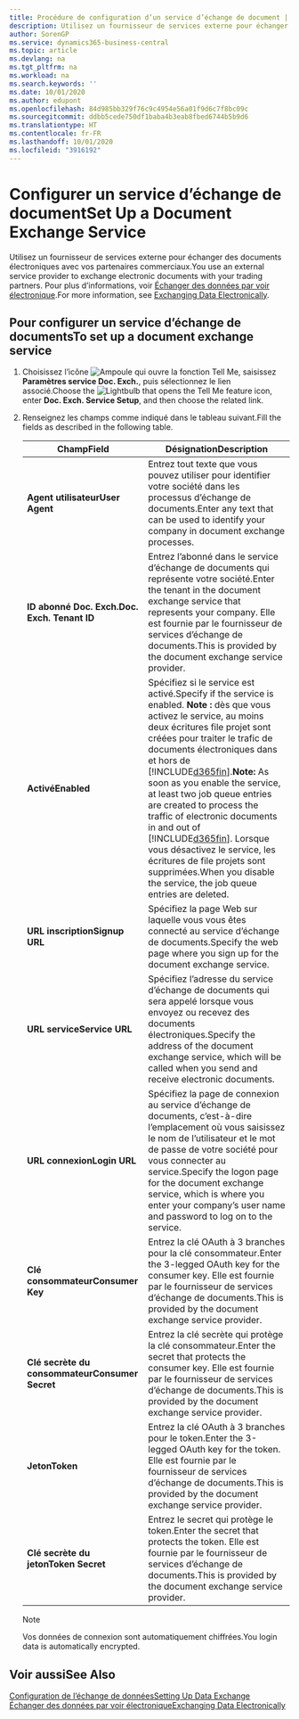 ```yaml
---
title: Procédure de configuration d’un service d’échange de document | Microsoft Docs
description: Utilisez un fournisseur de services externe pour échanger des documents électroniques avec vos partenaires commerciaux.
author: SorenGP
ms.service: dynamics365-business-central
ms.topic: article
ms.devlang: na
ms.tgt_pltfrm: na
ms.workload: na
ms.search.keywords: ''
ms.date: 10/01/2020
ms.author: edupont
ms.openlocfilehash: 84d985bb329f76c9c4954e56a01f9d6c7f8bc09c
ms.sourcegitcommit: ddbb5cede750df1baba4b3eab8fbed6744b5b9d6
ms.translationtype: HT
ms.contentlocale: fr-FR
ms.lasthandoff: 10/01/2020
ms.locfileid: "3916192"
---
```

# <a name="set-up-a-document-exchange-service"></a><span data-ttu-id="6d40f-103">Configurer un service d’échange de document</span><span class="sxs-lookup"><span data-stu-id="6d40f-103">Set Up a Document Exchange Service</span></span>
<span data-ttu-id="6d40f-104">Utilisez un fournisseur de services externe pour échanger des documents électroniques avec vos partenaires commerciaux.</span><span class="sxs-lookup"><span data-stu-id="6d40f-104">You use an external service provider to exchange electronic documents with your trading partners.</span></span> <span data-ttu-id="6d40f-105">Pour plus d’informations, voir [Échanger des données par voir électronique](across-data-exchange.md).</span><span class="sxs-lookup"><span data-stu-id="6d40f-105">For more information, see [Exchanging Data Electronically](across-data-exchange.md).</span></span>  

## <a name="to-set-up-a-document-exchange-service"></a><span data-ttu-id="6d40f-106">Pour configurer un service d’échange de documents</span><span class="sxs-lookup"><span data-stu-id="6d40f-106">To set up a document exchange service</span></span>  
1. <span data-ttu-id="6d40f-107">Choisissez l’icône ![Ampoule qui ouvre la fonction Tell Me](media/ui-search/search_small.png "Dites-moi ce que vous voulez faire"), saisissez **Paramètres service Doc. Exch.**, puis sélectionnez le lien associé.</span><span class="sxs-lookup"><span data-stu-id="6d40f-107">Choose the ![Lightbulb that opens the Tell Me feature](media/ui-search/search_small.png "Tell me what you want to do") icon, enter **Doc. Exch. Service Setup**, and then choose the related link.</span></span>  
2. <span data-ttu-id="6d40f-108">Renseignez les champs comme indiqué dans le tableau suivant.</span><span class="sxs-lookup"><span data-stu-id="6d40f-108">Fill the fields as described in the following table.</span></span>  

    |<span data-ttu-id="6d40f-109">Champ</span><span class="sxs-lookup"><span data-stu-id="6d40f-109">Field</span></span>|<span data-ttu-id="6d40f-110">Désignation</span><span class="sxs-lookup"><span data-stu-id="6d40f-110">Description</span></span>|  
    |---------------------------------|---------------------------------------|  
    |<span data-ttu-id="6d40f-111">**Agent utilisateur**</span><span class="sxs-lookup"><span data-stu-id="6d40f-111">**User Agent**</span></span>|<span data-ttu-id="6d40f-112">Entrez tout texte que vous pouvez utiliser pour identifier votre société dans les processus d’échange de documents.</span><span class="sxs-lookup"><span data-stu-id="6d40f-112">Enter any text that can be used to identify your company in document exchange processes.</span></span>|  
    |<span data-ttu-id="6d40f-113">**ID abonné Doc. Exch.**</span><span class="sxs-lookup"><span data-stu-id="6d40f-113">**Doc. Exch. Tenant ID**</span></span>|<span data-ttu-id="6d40f-114">Entrez l’abonné dans le service d’échange de documents qui représente votre société.</span><span class="sxs-lookup"><span data-stu-id="6d40f-114">Enter the tenant in the document exchange service that represents your company.</span></span> <span data-ttu-id="6d40f-115">Elle est fournie par le fournisseur de services d’échange de documents.</span><span class="sxs-lookup"><span data-stu-id="6d40f-115">This is provided by the document exchange service provider.</span></span>|  
    |<span data-ttu-id="6d40f-116">**Activé**</span><span class="sxs-lookup"><span data-stu-id="6d40f-116">**Enabled**</span></span>|<span data-ttu-id="6d40f-117">Spécifiez si le service est activé.</span><span class="sxs-lookup"><span data-stu-id="6d40f-117">Specify if the service is enabled.</span></span> <span data-ttu-id="6d40f-118">**Note :** dès que vous activez le service, au moins deux écritures file projet sont créées pour traiter le trafic de documents électroniques dans et hors de [!INCLUDE[d365fin](includes/d365fin_md.md)].</span><span class="sxs-lookup"><span data-stu-id="6d40f-118">**Note:**  As soon as you enable the service, at least two job queue entries are created to process the traffic of electronic documents in and out of [!INCLUDE[d365fin](includes/d365fin_md.md)].</span></span> <span data-ttu-id="6d40f-119">Lorsque vous désactivez le service, les écritures de file projets sont supprimées.</span><span class="sxs-lookup"><span data-stu-id="6d40f-119">When you disable the service, the job queue entries are deleted.</span></span>|  
    |<span data-ttu-id="6d40f-120">**URL inscription**</span><span class="sxs-lookup"><span data-stu-id="6d40f-120">**Signup URL**</span></span>|<span data-ttu-id="6d40f-121">Spécifiez la page Web sur laquelle vous vous êtes connecté au service d’échange de documents.</span><span class="sxs-lookup"><span data-stu-id="6d40f-121">Specify the web page where you sign up for the document exchange service.</span></span>|  
    |<span data-ttu-id="6d40f-122">**URL service**</span><span class="sxs-lookup"><span data-stu-id="6d40f-122">**Service URL**</span></span>|<span data-ttu-id="6d40f-123">Spécifiez l’adresse du service d’échange de documents qui sera appelé lorsque vous envoyez ou recevez des documents électroniques.</span><span class="sxs-lookup"><span data-stu-id="6d40f-123">Specify the address of the document exchange service, which will be called when you send and receive electronic documents.</span></span>|  
    |<span data-ttu-id="6d40f-124">**URL connexion**</span><span class="sxs-lookup"><span data-stu-id="6d40f-124">**Login URL**</span></span>|<span data-ttu-id="6d40f-125">Spécifiez la page de connexion au service d’échange de documents, c’est-à-dire l’emplacement où vous saisissez le nom de l’utilisateur et le mot de passe de votre société pour vous connecter au service.</span><span class="sxs-lookup"><span data-stu-id="6d40f-125">Specify the logon page for the document exchange service, which is where you enter your company’s user name and password to log on to the service.</span></span>|  
    |<span data-ttu-id="6d40f-126">**Clé consommateur**</span><span class="sxs-lookup"><span data-stu-id="6d40f-126">**Consumer Key**</span></span>|<span data-ttu-id="6d40f-127">Entrez la clé OAuth à 3 branches pour la clé consommateur.</span><span class="sxs-lookup"><span data-stu-id="6d40f-127">Enter the 3-legged OAuth key for the consumer key.</span></span> <span data-ttu-id="6d40f-128">Elle est fournie par le fournisseur de services d’échange de documents.</span><span class="sxs-lookup"><span data-stu-id="6d40f-128">This is provided by the document exchange service provider.</span></span>|  
    |<span data-ttu-id="6d40f-129">**Clé secrète du consommateur**</span><span class="sxs-lookup"><span data-stu-id="6d40f-129">**Consumer Secret**</span></span>|<span data-ttu-id="6d40f-130">Entrez la clé secrète qui protège la clé consommateur.</span><span class="sxs-lookup"><span data-stu-id="6d40f-130">Enter the secret that protects the consumer key.</span></span> <span data-ttu-id="6d40f-131">Elle est fournie par le fournisseur de services d’échange de documents.</span><span class="sxs-lookup"><span data-stu-id="6d40f-131">This is provided by the document exchange service provider.</span></span>|  
    |<span data-ttu-id="6d40f-132">**Jeton**</span><span class="sxs-lookup"><span data-stu-id="6d40f-132">**Token**</span></span>|<span data-ttu-id="6d40f-133">Entrez la clé OAuth à 3 branches pour le token.</span><span class="sxs-lookup"><span data-stu-id="6d40f-133">Enter the 3-legged OAuth key for the token.</span></span> <span data-ttu-id="6d40f-134">Elle est fournie par le fournisseur de services d’échange de documents.</span><span class="sxs-lookup"><span data-stu-id="6d40f-134">This is provided by the document exchange service provider.</span></span>|  
    |<span data-ttu-id="6d40f-135">**Clé secrète du jeton**</span><span class="sxs-lookup"><span data-stu-id="6d40f-135">**Token Secret**</span></span>|<span data-ttu-id="6d40f-136">Entrez le secret qui protège le token.</span><span class="sxs-lookup"><span data-stu-id="6d40f-136">Enter the secret that protects the token.</span></span> <span data-ttu-id="6d40f-137">Elle est fournie par le fournisseur de services d’échange de documents.</span><span class="sxs-lookup"><span data-stu-id="6d40f-137">This is provided by the document exchange service provider.</span></span>|  

    > [!NOTE]  
    > <span data-ttu-id="6d40f-138">Vos données de connexion sont automatiquement chiffrées.</span><span class="sxs-lookup"><span data-stu-id="6d40f-138">You login data is automatically encrypted.</span></span>

## <a name="see-also"></a><span data-ttu-id="6d40f-139">Voir aussi</span><span class="sxs-lookup"><span data-stu-id="6d40f-139">See Also</span></span>  
[<span data-ttu-id="6d40f-140">Configuration de l’échange de données</span><span class="sxs-lookup"><span data-stu-id="6d40f-140">Setting Up Data Exchange</span></span>](across-set-up-data-exchange.md)  
[<span data-ttu-id="6d40f-141">Échanger des données par voir électronique</span><span class="sxs-lookup"><span data-stu-id="6d40f-141">Exchanging Data Electronically</span></span>](across-data-exchange.md)
